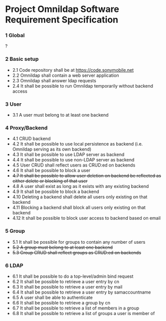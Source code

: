 # Project Omnildap Software Requirement Specification
### 1 Global 
 ?

###  2 Basic setup
 - 2.1 Code repository shall be at https://code.sonymobile.net
 - 2.2 Omnildap shall contain a web server application
 - 2.3 Omnildap shall answer ldap requests
 - 2.4 It shall be possible to run Omnildap temporarily without backend access

### 3 User
 - 3.1 A user must belong to at least one backend

### 4 Proxy/Backend
 - 4.1 CRUD backend
 - 4.2 It shall be possible to use local persistence as backend (i.e. Omnildap serving as its own backend)
 - 4.3 It shall be possible to use LDAP server as backend
 - 4.4 It shall be possible to use non-LDAP server as backend
 - 4.5 User CRUD shall reflect users as CRUD:ed on backends
 - 4.6 It shall be possible to block a user
 - ~~4.7 It shall be possible to allow user deletion on backend be reflected as either delete or blocking of that user~~
 - 4.8 A user shall exist as long as it exists with any existing backend
 - 4.9 It shall be possible to block a backend
 - 4.10 Deleting a backend shall delete all users only existing on that backend
 - 4.11 Blocking a backend shall block all users only existing on that backend
 - 4.12 It shall be possible to block user access to backend based on email

### 5 Group
 - 5.1 It shall be possible for groups to contain any number of users
 - ~~5.2 A group must belong to at least one backend~~
 - ~~5.3 Group CRUD shall reflect groups as CRUD:ed on backends~~

### 6 LDAP
 - 6.1 It shall be possible to do a top-level/admin bind request
 - 6.2 It shall be possible to retrieve a user entry by cn
 - 6.3 It shall be possible to retrieve a user entry by mail
 - 6.4 It shall be possible to retrieve a user entry by samaccountname
 - 6.5 A user shall be able to authenticate
 - 6.6 It shall be possible to retrieve a group by cn
 - 6.7 It shall be possible to retrieve a list of members in a group
 - 6.8 It shall be possible to retrieve a list of groups a user is member of
